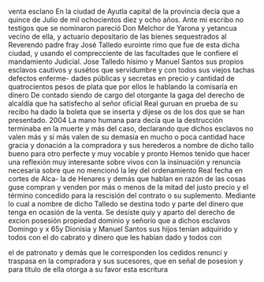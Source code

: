 venta esclano
En la ciudad de Ayutla capital de la provincia decía que a quince de Julio de mil ochocientos diez y ocho años. Ante mi escribo no testigos que se nominaron pareció Don Melchor de Yarona
y
yetancua vecino de ella,
y actuario depositario de las bienes
sequestrados al Reverendo padre fray
José Talledo eurointe
rimo que fue de esta dicha ciudad,
y usando el comprecciente
de las facultades que le confiere el mandamiento Judicial.
Jose Talledo
hísimo y Manuel Santos sus propios esclavos cautivos y susétos que
servidumbre y con todos sus viejos tachas defectos enferme-
dades públicas y secretas en precio y cantidad de quatrocientos
pesos de plata que por ellos le hablando la comisaría en dinero
De contado siendo de cargo del otorgante la gaga del derecho de alcaldía que ha satisfecho al señor oficial Real guruan en prueba de su recibo ha dado la boleta que se inserta y dijese os de los dos que se han presentado.
2004
La mano humana para decía que la destrucción terminaba en la muerte y más del caso, declarando que dichos esclavos no valen más y si más valen de su demasia en mucho o poca cantidad hace gracia y donación a la compradora y sus herederos a nombre de dicho tallo bueno para otro perfecte y muy vocable y pronto
Hemos tenido que hacer una reflexión muy interesante sobre vivos con la insinuación y renuncia necesaria sobre que no mencionó la ley del ordenamiento Real fecha en cortes de Alca- la de Henares y demás que hablan en razón de las cosas guse
compran y venden por más o menos de la mitad del justo precio y el término concedido para la rescisión del contrato o su suplemento. Mediante lo cual a nombre de dicho Talledo se destina todo y parte del dinero que tenga en ocasión de la venta.
Se desiste quiy y aparto del derecho de excion posesión propiedad dominio y señorío que a dichos esclavos Domingo y x
65y Dionisia y Manuel Santos sus hijos tenían adquirido y todos con el do cabrato y dinero que les habían dado y todos con

el de patronato y demás que le corresponden los cedidos renunci y traspasa en la compradora y sus sucesores, que en señal de posesion y para título de ella otorga a su favor esta escritura